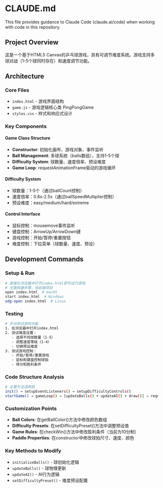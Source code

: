 # CLAUDE.md

This file provides guidance to Claude Code (claude.ai/code) when working with code in this repository.

## Project Overview

这是一个基于HTML5 Canvas的乒乓球游戏，具有可调节难度系统。游戏支持多球对战（1-5个球同时存在）和速度调节功能。

## Architecture

### Core Files
- `index.html` - 游戏界面结构
- `game.js` - 游戏逻辑核心类 PingPongGame
- `styles.css` - 样式和响应式设计

### Key Components

#### Game Class Structure
- **Constructor**: 初始化画布、游戏对象、事件监听
- **Ball Management**: 多球系统（balls数组），支持1-5个球
- **Difficulty System**: 球数量、速度倍率、预设难度
- **Game Loop**: requestAnimationFrame驱动的游戏循环

#### Difficulty System
- 球数量：1-5个（通过ballCount控制）
- 速度倍率：0.8x-2.5x（通过ballSpeedMultiplier控制）
- 预设难度：easy/medium/hard/extreme

#### Control Interface
- 鼠标控制：mousemove事件监听
- 键盘控制：ArrowUp/ArrowDown键
- 游戏控制：开始/暂停/重置按钮
- 难度控制：下拉菜单（球数量、速度、预设）

## Development Commands

### Setup & Run
```bash
# 直接在浏览器中打开index.html即可运行游戏
# 无需构建步骤，纯前端项目
open index.html  # macOS
start index.html  # Windows
xdg-open index.html  # Linux
```

### Testing
```bash
# 手动测试游戏功能
1. 在浏览器中打开index.html
2. 测试难度设置：
   - 选择不同球数量（1-5）
   - 调整速度等级（1-4）
   - 切换预设难度
3. 测试游戏控制：
   - 开始/暂停/重置游戏
   - 鼠标和键盘控制球拍
   - 得分和胜利条件
```

### Code Structure Analysis
```bash
# 主要方法调用链
init() → setupEventListeners() → setupDifficultyControls()
startGame() → gameLoop() → [updateBalls() + updateAI() + draw()] → requestAnimationFrame
```

### Customization Points
- **Ball Colors**: 在getBallColor()方法中修改颜色数组
- **Difficulty Presets**: 在setDifficultyPreset()方法中调整预设值
- **Game Rules**: 在checkWin()方法中修改胜利条件（当前为10分制）
- **Paddle Properties**: 在constructor中修改球拍尺寸、速度、颜色

### Key Methods to Modify
- `initializeBalls()` - 球初始化逻辑
- `updateBalls()` - 球物理更新
- `updateAI()` - AI行为逻辑
- `setDifficultyPreset()` - 难度预设配置